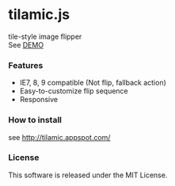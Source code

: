 tilamic.js
=========
tile-style image flipper  
See [DEMO](http://tilamic.appspot.com/)

### Features
* IE7, 8, 9 compatible (Not flip, fallback action)
* Easy-to-customize flip sequence
* Responsive

### How to install
see <http://tilamic.appspot.com/>

### License
This software is released under the MIT License.
